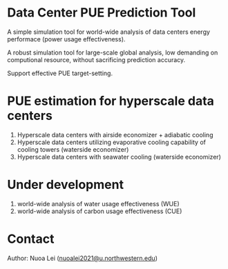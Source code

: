 # Data Center PUE Prediction Tool

A simple simulation tool for world-wide analysis of data centers energy performace (power usage effectiveness).
  
  A robust simulation tool for large-scale global analysis, low demanding on computional resource, without sacrificing prediction accuracy.

  Support effective PUE target-setting.


  
# PUE estimation for hyperscale data centers

1. Hyperscale data centers with airside economizer + adiabatic cooling
2. Hyperscale data centers utilizing evaporative cooling capability of cooling towers (waterside economizer)
3. Hyperscale data centers with seawater cooling (waterside economizer)


# Under development

1. world-wide analysis of water usage effectiveness (WUE)
2. world-wide analysis of carbon usage effectiveness (CUE)

# Contact
Author: Nuoa Lei (nuoalei2021@u.northwestern.edu)

